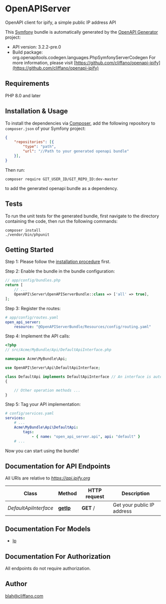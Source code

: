 # OpenAPIServer
OpenAPI client for ipify, a simple public IP address API

This [Symfony](https://symfony.com/) bundle is automatically generated by the [OpenAPI Generator](https://openapi-generator.tech) project:

- API version: 3.2.2-pre.0
- Build package: org.openapitools.codegen.languages.PhpSymfonyServerCodegen
For more information, please visit [https://github.com/cliffano/openapi-ipify](https://github.com/cliffano/openapi-ipify)

## Requirements

PHP 8.0 and later

## Installation & Usage

To install the dependencies via [Composer](http://getcomposer.org/), add the following repository to `composer.json` of your Symfony project:

```json
{
    "repositories": [{
        "type": "path",
        "url": "//Path to your generated openapi bundle"
    }],
}
```

Then run:

```
composer require GIT_USER_ID/GIT_REPO_ID:dev-master
```

to add the generated openapi bundle as a dependency.

## Tests

To run the unit tests for the generated bundle, first navigate to the directory containing the code, then run the following commands:

```
composer install
./vendor/bin/phpunit
```


## Getting Started

Step 1: Please follow the [installation procedure](#installation--usage) first.

Step 2: Enable the bundle in the bundle configuration:

```php
// app/config/bundles.php
return [
    // ...
    OpenAPI\Server\OpenAPIServerBundle::class => ['all' => true],
];
```

Step 3: Register the routes:

```yaml
# app/config/routes.yaml
open_api_server:
    resource: "@OpenAPIServerBundle/Resources/config/routing.yaml"
```

Step 4: Implement the API calls:

```php
<?php
// src/Acme/MyBundle/Api/DefaultApiInterface.php

namespace Acme\MyBundle\Api;

use OpenAPI\Server\Api\DefaultApiInterface;

class DefaultApi implements DefaultApiInterface // An interface is autogenerated
{

    // Other operation methods ...
}
```

Step 5: Tag your API implementation:

```yaml
# config/services.yaml
services:
    # ...
    Acme\MyBundle\Api\DefaultApi:
        tags:
            - { name: "open_api_server.api", api: "default" }
    # ...
```

Now you can start using the bundle!


## Documentation for API Endpoints

All URIs are relative to *https://api.ipify.org*

Class | Method | HTTP request | Description
------------ | ------------- | ------------- | -------------
*DefaultApiInterface* | [**getIp**](docs/Api/DefaultApiInterface.md#getip) | **GET** / | Get your public IP address


## Documentation For Models

 - [Ip](docs/Model/Ip.md)


## Documentation For Authorization

 All endpoints do not require authorization.


## Author

blah@cliffano.com

